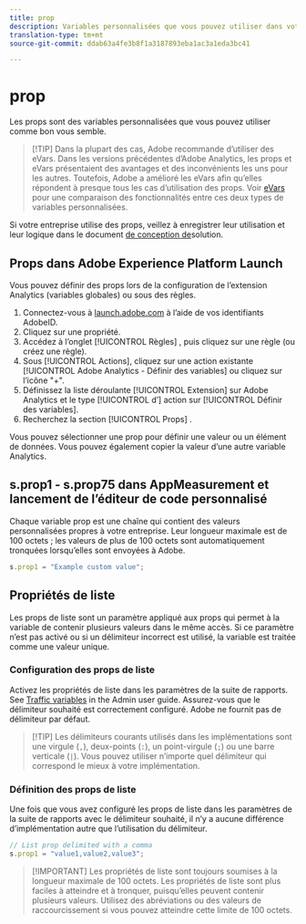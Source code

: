 ```yaml
---
title: prop
description: Variables personnalisées que vous pouvez utiliser dans votre implémentation.
translation-type: tm+mt
source-git-commit: ddab63a4fe3b8f1a3187893eba1ac3a1eda3bc41

---
```



# prop

Les props sont des variables personnalisées que vous pouvez utiliser comme bon vous semble.

> [!TIP] Dans la plupart des cas, Adobe recommande d’utiliser des eVars. Dans les versions précédentes d’Adobe Analytics, les props et eVars présentaient des avantages et des inconvénients les uns pour les autres. Toutefois, Adobe a amélioré les eVars afin qu’elles répondent à presque tous les cas d’utilisation des props. Voir [eVars](evar.md) pour une comparaison des fonctionnalités entre ces deux types de variables personnalisées.

Si votre entreprise utilise des props, veillez à enregistrer leur utilisation et leur logique dans le document [de conception de](../../prepare/solution-design.md)solution.

## Props dans Adobe Experience Platform Launch

Vous pouvez définir des props lors de la configuration de l’extension Analytics (variables globales) ou sous des règles.

1. Connectez-vous à [launch.adobe.com](https://launch.adobe.com) à l’aide de vos identifiants AdobeID.
2. Cliquez sur une propriété.
3. Accédez à l’onglet [!UICONTROL Règles] , puis cliquez sur une règle (ou créez une règle).
4. Sous [!UICONTROL Actions], cliquez sur une action existante [!UICONTROL Adobe Analytics - Définir des variables] ou cliquez sur l’icône &quot;+&quot;.
5. Définissez la liste déroulante [!UICONTROL Extension] sur Adobe Analytics et le type [!UICONTROL d’] action sur [!UICONTROL Définir des variables].
6. Recherchez la section [!UICONTROL Props] .

Vous pouvez sélectionner une prop pour définir une valeur ou un élément de données. Vous pouvez également copier la valeur d’une autre variable Analytics.

## s.prop1 - s.prop75 dans AppMeasurement et lancement de l’éditeur de code personnalisé

Chaque variable prop est une chaîne qui contient des valeurs personnalisées propres à votre entreprise. Leur longueur maximale est de 100 octets ; les valeurs de plus de 100 octets sont automatiquement tronquées lorsqu’elles sont envoyées à Adobe.

```js
s.prop1 = "Example custom value";
```

## Propriétés de liste

Les props de liste sont un paramètre appliqué aux props qui permet à la variable de contenir plusieurs valeurs dans le même accès. Si ce paramètre n’est pas activé ou si un délimiteur incorrect est utilisé, la variable est traitée comme une valeur unique.

### Configuration des props de liste

Activez les propriétés de liste dans les paramètres de la suite de rapports. See [Traffic variables](/help/admin/admin/c-traffic-variables/traffic-var.md) in the Admin user guide. Assurez-vous que le délimiteur souhaité est correctement configuré. Adobe ne fournit pas de délimiteur par défaut.

> [!TIP] Les délimiteurs courants utilisés dans les implémentations sont une virgule (`,`), deux-points (`:`), un point-virgule (`;`) ou une barre verticale (`|`). Vous pouvez utiliser n’importe quel délimiteur qui correspond le mieux à votre implémentation.

### Définition des props de liste

Une fois que vous avez configuré les props de liste dans les paramètres de la suite de rapports avec le délimiteur souhaité, il n’y a aucune différence d’implémentation autre que l’utilisation du délimiteur.

```js
// List prop delimited with a comma
s.prop1 = "value1,value2,value3";
```

> [!IMPORTANT] Les propriétés de liste sont toujours soumises à la longueur maximale de 100 octets. Les propriétés de liste sont plus faciles à atteindre et à tronquer, puisqu’elles peuvent contenir plusieurs valeurs. Utilisez des abréviations ou des valeurs de raccourcissement si vous pouvez atteindre cette limite de 100 octets.
